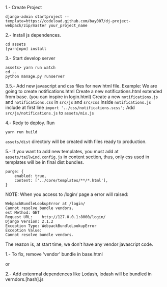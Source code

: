 1.- Create Project

```ssh
django-admin startproject --template=https://codeload.github.com/bay007/dj-project-webpack/zip/master your_project_name
```

2.- Install js dependences.

```ssh
cd assets
[yarn|npm] install
```

3.- Start develop server

```ssh
assets> yarn run watch
cd ..
python manage.py runserver
```

3.5.- Add new javascript and css files for new html file.
Example: We are going to create notifications.html
Create a new notifications.html extended from base. (you can inspire in login.html)
Create a new `notifications.js` and `notifications.css` in `src/js` and `src/css`
Inside `notifications.js` include at first line
`import '../css/notifications.scss';`
Add `src/js/notifications.js` to `assets/mix.js`

4.- Redy to deploy.
Run

```ssh
yarn run build
```

`assets/dist` directory will be created with files ready to production.

5.- If you want to add new templates, you must add at `assets/tailwind.config.js`
in content section, thus, only css used in templates will be in final dist bundles.

```ssh
purge: {
    enabled: true,
    content: ['../core/templates/**/*.html'],
}
```



NOTE:
When you access to /login/ page a error will raised:
```
WebpackBundleLookupError at /login/
Cannot resolve bundle vendors.
est Method:	GET
Request URL:	http://127.0.0.1:8000/login/
Django Version:	2.1.2
Exception Type:	WebpackBundleLookupError
Exception Value:	
Cannot resolve bundle vendors.
```
The reazon is, at start time, we don't have any vendor javascript code. 

1.- To fix, remove 'vendor' bundle in base.html

or

2.- Add extenrnal dependences like Lodash, lodash will be bundled in verndors.[hash].js 